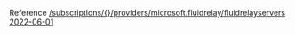 Reference [/subscriptions/{}/providers/microsoft.fluidrelay/fluidrelayservers 2022-06-01](/Resources/mgmt-plane/L3N1YnNjcmlwdGlvbnMve30vcHJvdmlkZXJzL21pY3Jvc29mdC5mbHVpZHJlbGF5L2ZsdWlkcmVsYXlzZXJ2ZXJz/2022-06-01.xml)
